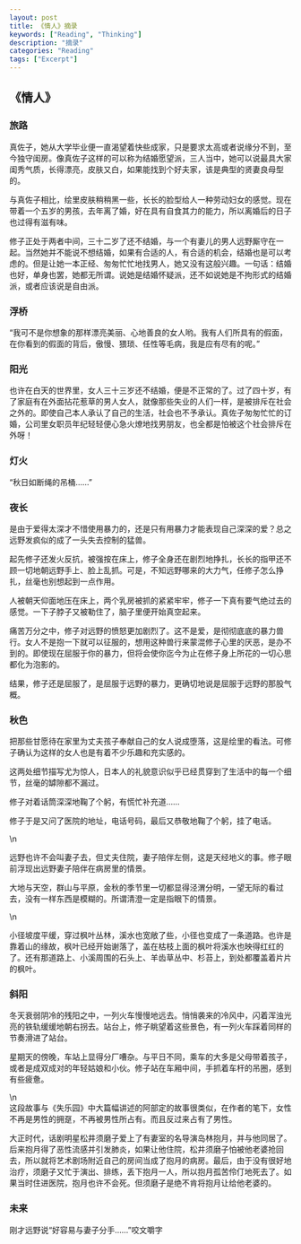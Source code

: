 ```yaml
---
layout: post
title: 《情人》摘录
keywords: ["Reading", "Thinking"]
description: "摘录"
categories: "Reading"
tags: ["Excerpt"]
---
```


## 《情人》

### 旅路
>
真佐子，她从大学毕业便一直渴望着快些成家，只是要求太高或者说缘分不到，至今独守闺房。像真佐子这样的可以称为结婚愿望派，三人当中，她可以说最具大家闺秀气质，长得漂亮，皮肤又白，如果能找到个好夫家，该是典型的贤妻良母型的。
>
与真佐子相比，绘里皮肤稍稍黑一些，长长的脸型给人一种劳动妇女的感觉。现在带着一个五岁的男孩，去年离了婚，好在具有自食其力的能力，所以离婚后的日子也过得有滋有味。
>
修子正处于两者中间，三十二岁了还不结婚，与一个有妻儿的男人远野厮守在一起。当然她并不能说不想结婚，如果有合适的人，有合适的机会，结婚也是可以考虑的。但是让她一本正经、匆匆忙忙地找男人，她又没有这般兴趣。一句话：结婚也好，单身也罢，她都无所谓。说她是结婚怀疑派，还不如说她是不拘形式的结婚派，或者应该说是自由派。


### 浮桥

>
“我可不是你想象的那样漂亮美丽、心地善良的女人哟。我有人们所具有的假面，在你看到的假面的背后，傲慢、猥琐、任性等毛病，我是应有尽有的呢。”


### 阳光

>
也许在白天的世界里，女人三十三岁还不结婚，便是不正常的了。过了四十岁，有了家庭有在外面拈花惹草的男人女人，就像那些失业的人们一样，是被排斥在社会之外的。即使自己本人承认了自己的生活，社会也不予承认。真佐子匆匆忙忙的订婚，公司里女职员年纪轻轻便心急火燎地找男朋友，也全都是怕被这个社会排斥在外呀！


### 灯火

>
“秋日如断绳的吊桶……”


### 夜长

>
是由于爱得太深才不惜使用暴力的，还是只有用暴力才能表现自己深深的爱？总之远野发疯似的成了一头失去控制的猛兽。
>
起先修子还发火反抗，被强按在床上，修子全身还在剧烈地挣扎，长长的指甲还不顾一切地朝远野手上、脸上乱抓。可是，不知远野哪来的大力气，任修子怎么挣扎，丝毫也别想起到一点作用。
>
人被朝天仰面地压在床上，两个乳房被抓的紧紧牢牢，修子一下真有要气绝过去的感觉。一下子脖子又被勒住了，脑子里便开始真空起来。
>
痛苦万分之中，修子对远野的愤怒更加剧烈了。这不是爱，是彻彻底底的暴力兽行。女人不是抱一下就可以征服的，想用这种兽行来蒙混修子心里的厌恶，是办不到的。即使现在屈服于你的暴力，但将会使你迄今为止在修子身上所花的一切心思都化为泡影的。
>
结果，修子还是屈服了，是屈服于远野的暴力，更确切地说是屈服于远野的那股气概。


### 秋色

>
把那些甘愿待在家里为丈夫孩子奉献自己的女人说成堕落，这是绘里的看法。可修子确认为这样的女人也是有着不少乐趣和充实感的。


这两处细节描写尤为惊人，日本人的礼貌意识似乎已经贯穿到了生活中的每一个细节，丝毫的罅隙都不漏过。
>
修子对着话筒深深地鞠了个躬，有慌忙补充道……

>
修子于是又问了医院的地址，电话号码，最后又恭敬地鞠了个躬，挂了电话。

\n  
>
远野也许不会叫妻子去，但丈夫住院，妻子陪伴左侧，这是天经地义的事。修子眼前浮现出远野妻子陪伴在病房里的情景。
>
大地与天空，群山与平原，金秋的季节里一切都显得泾渭分明，一望无际的看过去，没有一样东西是模糊的。所谓清澄一定是指眼下的情景。

\n
>
小径坡度平缓，穿过枫叶丛林，溪水也宽敞了些，小径也变成了一条道路。也许是靠着山的缘故，枫叶已经开始谢落了，盖在枯枝上面的枫叶将溪水也映得红红的了。还有那道路上、小溪周围的石头上、羊齿草丛中、杉苔上，到处都覆盖着片片的枫叶。


### 斜阳

>
冬天衰弱阴冷的残阳之中，一列火车慢慢地远去。悄悄袭来的冷风中，闪着浑浊光亮的铁轨缓缓地朝右拐去。站台上，修子眺望着这些景色，有一列火车踩着同样的节奏滑进了站台。

>
星期天的傍晚，车站上显得分厂嘈杂。与平日不同，乘车的大多是父母带着孩子，或者是成双成对的年轻姑娘和小伙。修子站在车厢中间，手抓着车杆的吊圈，感到有些疲惫。

\n  
这段故事与《失乐园》中大篇幅讲述的阿部定的故事很类似，在作者的笔下，女性不再是男性的拥趸，不再被男性所占有。而且反过来占有了男性。
>
大正时代，话剧明星松井须磨子爱上了有妻室的名导演岛林抱月，并与他同居了。后来抱月得了恶性流感并引发肺炎，如果让他住院，松井须磨子怕被他老婆抢回去，所以就将艺术剧场附近自己的房间当成了抱月的病房。最后，由于没有很好地治疗，须磨子又忙于演出、排练，丢下抱月一人，所以抱月孤苦伶仃地死去了。如果当时住进医院，抱月也许不会死。但须磨子是绝不肯将抱月让给他老婆的。


### 未来

>
刚才远野说“好容易与妻子分手……”咬文嚼字
